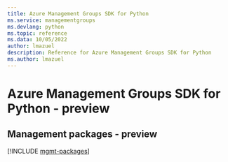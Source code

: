 ```yaml
---
title: Azure Management Groups SDK for Python
ms.service: managementgroups
ms.devlang: python
ms.topic: reference
ms.data: 10/05/2022
author: lmazuel
description: Reference for Azure Management Groups SDK for Python
ms.author: lmazuel
---
```

# Azure Management Groups SDK for Python - preview

## Management packages - preview
[!INCLUDE [mgmt-packages](management-groups-mgmt-index.md)]
